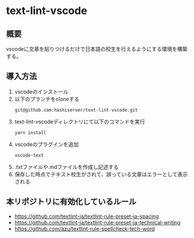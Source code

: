 # text-lint-vscode

## 概要
vscodeに文章を貼りつけるだけで日本語の校生を行えるようにする環境を構築する。

## 導入方法

1. vscodeのインストール
1. 以下のブランチをcloneする
    ```
    git@github.com:hashiserver/text-lint-vscode.git
    ```
1. text-lint-vscodeディレクトリにて以下のコマンドを実行
    ```
    yarn install
    ```
1. vscodeのプラグインを追加
    ```
    vscode-text
    ````
1. .txtファイルや.mdファイルを作成し記述する
1. 保存した時点でテキスト校生がされて、誤っている文章はエラーとして表示される

## 本リポジトリに有効化しているルール

- https://github.com/textlint-ja/textlint-rule-preset-ja-spacing
- https://github.com/textlint-ja/textlint-rule-preset-ja-technical-writing
- https://github.com/azu/textlint-rule-spellcheck-tech-word

